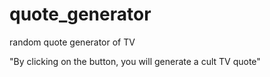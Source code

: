 # quote_generator
random quote generator of TV

"By clicking on the button, you will generate a cult TV quote"
